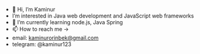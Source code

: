 - 👋 Hi, I’m Kaminur
- I’m interested in Java web development and JavaScript web frameworks
- 🌱 I’m currently learning node.js, Java Spring 
- 📫 How to reach me ->
- email: kaminurorinbek@gmail.com
- telegram: @kaminur123
<!---
KaminurOrynbek/KaminurOrynbek is a ✨ special ✨ repository because its `README.md` (this file) appears on your GitHub profile.
You can click the Preview link to take a look at your changes.
--->
